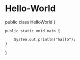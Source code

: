 # Hello-World

public class HelloWorld {

    public static void main {
    
        System.out.println("hallo");
    }

}
